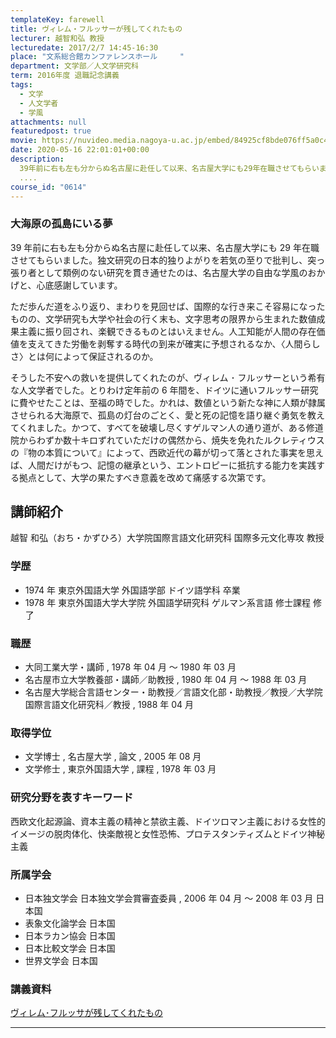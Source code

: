 ```yaml
---
templateKey: farewell
title: ヴィレム・フルッサーが残してくれたもの
lecturer: 越智和弘 教授
lecturedate: 2017/2/7 14:45-16:30
place: "文系総合館カンファレンスホール 	"
department: 文学部／人文学研究科
term: 2016年度 退職記念講義
tags:
  - 文学
  - 人文学者
  - 学風
attachments: null
featuredpost: true
movie: https://nuvideo.media.nagoya-u.ac.jp/embed/84925cf8bde076ff5a0c4a9640d30496c69d8c4b
date: 2020-05-16 22:01:01+00:00
description:
  39年前に右も左も分からぬ名古屋に赴任して以来、名古屋大学にも29年在職させてもらいました。独文研究の日本的独りよがりを若気の至りで批判し、突っ張り者として類例のない研究を貫き通せたのは、名古屋大学の自由な学風のおかげと、心底感謝しています。ただ歩んだ道をふり返り、まわりを見回せば、国際的な行き来こそ容易になったものの、文学研究も大学や社会の行く末も、文字思考の限界から生まれた数値成果主義
  ....
course_id: "0614"
---
```


### 大海原の孤島にいる夢

39 年前に右も左も分からぬ名古屋に赴任して以来、名古屋大学にも 29 年在職させてもらいました。独文研究の日本的独りよがりを若気の至りで批判し、突っ張り者として類例のない研究を貫き通せたのは、名古屋大学の自由な学風のおかげと、心底感謝しています。

ただ歩んだ道をふり返り、まわりを見回せば、国際的な行き来こそ容易になったものの、文学研究も大学や社会の行く末も、文字思考の限界から生まれた数値成果主義に振り回され、楽観できるものとはいえません。人工知能が人間の存在価値を支えてきた労働を剥奪する時代の到来が確実に予想されるなか、〈人間らしさ〉とは何によって保証されるのか。

そうした不安への救いを提供してくれたのが、ヴィレム ･ フルッサーという希有な人文学者でした。とりわけ定年前の 6 年間を、ドイツに通いフルッサー研究に費やせたことは、至福の時でした。かれは、数値という新たな神に人類が隷属させられる大海原で、孤島の灯台のごとく、愛と死の記憶を語り継ぐ勇気を教えてくれました。かつて、すべてを破壊し尽くすゲルマン人の通り道が、ある修道院からわずか数十キロずれていただけの偶然から、焼失を免れたルクレティウスの『物の本質について』によって、西欧近代の幕が切って落とされた事実を思えば、人間だけがもつ、記憶の継承という、エントロピーに抵抗する能力を実践する拠点として、大学の果たすべき意義を改めて痛感する次第です。

## 講師紹介

越智 和弘（おち・かずひろ）大学院国際言語文化研究科 国際多元文化専攻 教授

### 学歴

- 1974 年 東京外国語大学 外国語学部 ドイツ語学科 卒業
- 1978 年 東京外国語大学大学院 外国語学研究科 ゲルマン系言語 修士課程 修了

### 職歴

- 大同工業大学・講師 , 1978 年 04 月 ～ 1980 年 03 月
- 名古屋市立大学教養部・講師／助教授 , 1980 年 04 月 ～ 1988 年 03 月
- 名古屋大学総合言語センター・助教授／言語文化部・助教授／教授／大学院国際言語文化研究科／教授 , 1988 年 04 月

### 取得学位

- 文学博士 , 名古屋大学 , 論文 , 2005 年 08 月
- 文学修士 , 東京外国語大学 , 課程 , 1978 年 03 月

### 研究分野を表すキーワード

西欧文化起源論、資本主義の精神と禁欲主義、ドイツロマン主義における女性的イメージの脱肉体化、快楽敵視と女性恐怖、プロテスタンティズムとドイツ神秘主義

### 所属学会

- 日本独文学会 日本独文学会賞審査委員 , 2006 年 04 月 ～ 2008 年 03 月 日本国
- 表象文化論学会 日本国
- 日本ラカン協会 日本国
- 日本比較文学会 日本国
- 世界文学会 日本国

### 講義資料

[ヴィレム･フルッサが残してくれたもの](https://ocw.nagoya-u.jp/files/614/ochi_2017.02.07.pdf)

---
